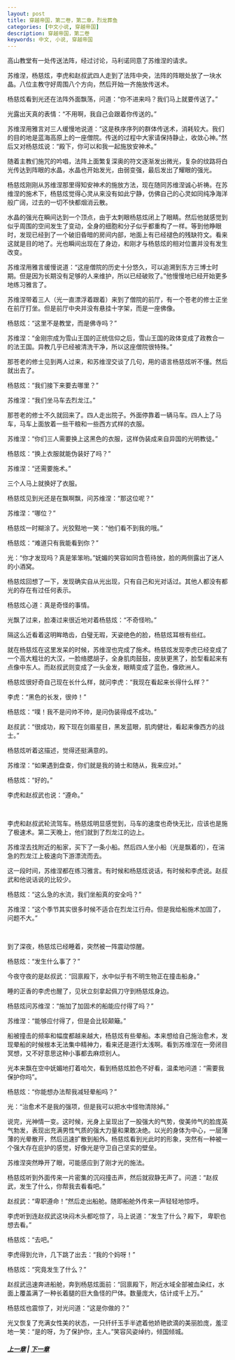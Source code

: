 ```yaml
---
layout: post
title: 穿越帝国，第二卷，第二章，烈龙葬鱼
categories: [中文小说, 穿越帝国]
description: 穿越帝国，第二卷
keywords: 中文, 小说, 穿越帝国
---
```


高山教堂有一处传送法阵，经过讨论，马利诺同意了苏维涅的请求。

苏维涅，杨慈炫，李虎和赵叔武四人走到了法阵中央，法阵的阵眼处放了一块水晶。八位主教守好周围八个方向，然后开始一齐施放传送术。

杨慈炫看到光还在法阵外面飘荡，问道：“你不进来吗？我们马上就要传送了。”

光露出天真的表情：“不用啊，我自己会跟着你传送的。”

苏维涅用雅言对三人缓慢地说道：“这是秩序序列的群体传送术，消耗较大。我们的目的地是蓝海高原上的一座僧院。传送的过程中大家请保持静止，收敛心神。”然后又对杨慈炫说：“殿下，你可以和我一起施放安神术。”

随着主教们施咒的吟唱，法阵上面繁复深奥的符文逐渐发出微光，复杂的纹路将白光传达到阵眼的水晶，水晶也开始发光，由弱变强，最后发出了耀眼的强光。

杨慈炫刚刚从苏维涅那里得知安神术的施放方法，现在随同苏维涅诚心祈祷。在苏维涅的施术下，杨慈炫觉得心灵从来没有如此宁静，仿佛自己的心灵如同纯净海洋般广阔，过去的一切不快都烟消云散。

水晶的强光在瞬间达到一个顶点，由于太刺眼杨慈炫闭上了眼睛。然后他就感觉到似乎周围的空间发生了变动，全身的细胞和分子似乎都重构了一样。等到他睁眼时，发现已经到了一个破旧昏暗的房间内部，地面上有已经褪色的残缺符文。看来这就是目的地了。光也瞬间出现在了身边，和刚才与杨慈炫的相对位置并没有发生改变。

苏维涅用雅言缓慢说道：“这座僧院的历史十分悠久，可以追溯到东方三博士时期。但是因为长期没有足够的人来维护，所以已经破败了。”他慢慢地已经开始更多地练习雅言了。

苏维涅带着三人（光一直漂浮着跟着）来到了僧院的前厅，有一个苍老的修士正坐在前厅打坐。但是前厅中央并没有悬挂十字架，而是一座佛像。

杨慈炫：“这里不是教堂，而是佛寺吗？”

苏维涅：“金刚宗成为雪山王国的正统信仰之后，雪山王国的政体变成了政教合一的法王国。异教几乎已经被清洗干净，所以这座僧院很特殊。”

那苍老的修士见到两人过来，和苏维涅交谈了几句，用的语言杨慈炫听不懂。然后就出去了。

杨慈炫：“我们接下来要去哪里？”

苏维涅：“我们坐马车去烈龙江。”

那苍老的修士不久就回来了。四人走出院子。外面停靠着一辆马车。四人上了马车，马车上面放着一些干粮和一些西方式样的衣服。

苏维涅：“你们三人需要换上这黑色的衣服，这样伪装成来自异国的光明教徒。”

杨慈炫：“换上衣服就能伪装好了吗？”

苏维涅：“还需要施术。”

三个人马上就换好了衣服。

杨慈炫见到光还是在飘啊飘，问苏维涅：“那这位呢？”

苏维涅：“哪位？”

杨慈炫一时糊涂了。光狡黠地一笑：“他们看不到我的哦。”

杨慈炫：“难道只有我能看到你？”

光：“你才发现吗？真是笨笨哟。”妩媚的笑容如同含苞待放，脸的两侧露出了迷人的小酒窝。

杨慈炫回想了一下，发现确实自从光出现，只有自己和光对话过。其他人都没有都光的存在有过任何表示。

杨慈炫心道：真是奇怪的事情。

光飘了过来，脸凑过来很近地对着杨慈炫：“不奇怪哟。”

隔这么近看着这明眸皓齿，白璧无瑕，天姿绝色的脸，杨慈炫耳根有些红。

就在杨慈炫在这里发呆的时候，苏维涅也完成了施术。杨慈炫发现李虎已经变成了一个高大粗壮的大汉，一脸络腮胡子，全身肌肉鼓鼓，皮肤更黑了，脸型看起来有点像中东人。而赵叔武则变成了一头金发，眼睛变成了蓝色，像欧洲人。

杨慈炫很好奇自己现在长什么样，就问李虎：“我现在看起来长得什么样？”

李虎：“黑色的长发，很帅！”

杨慈炫：“噗！我不是问帅不帅，是问伪装得成不成功。”

赵叔武：“很成功，殿下现在剑眉星目，黑发蓝眼，肌肉健壮，看起来像西方的战士。”

杨慈炫听着这描述，觉得还挺满意的。

苏维涅：“如果遇到盘查，你们就是我的骑士和随从，我来应对。”

杨慈炫：“好的。”

李虎和赵叔武也说：“遵命。”

<br>

李虎和赵叔武轮流驾车。杨慈炫明显感觉到，马车的速度也奇快无比，应该也是施了极速术。第二天晚上，他们就到了烈龙江的边上。

苏维涅去找附近的船家，买下了一条小船。然后四人坐小船（光是飘着的），在湍急的烈龙江上极速向下游漂流而去。

这一段时间，苏维涅都在练习雅言。有时候和杨慈炫说话，有时候和李虎说。赵叔武和他说话说的比较少。

杨慈炫：“这么急的水流，我们坐船真的安全吗？”

苏维涅：“这个季节其实很多时候不适合在烈龙江行舟。但是我给船施术加固了，问题不大。”

<br>

到了深夜，杨慈炫已经睡着，突然被一阵震动惊醒。

杨慈炫：“发生什么事了？”

今夜守夜的是赵叔武：“回禀殿下，水中似乎有不明生物正在撞击船身。”

睡的正香的李虎也醒了，见状立刻拿起佩刀守到杨慈炫身边。

杨慈炫问苏维涅：“施加了加固术的船能应付得了吗？”

苏维涅：“能够应付得了，但是会比较颠簸。”

船被撞击的频率和幅度都越来越大，杨慈炫有些晕船。本来想给自己施治愈术，发现晕船的时候根本无法集中精神力，看来还是道行太浅啊。看到苏维涅在一旁闭目冥想，又不好意思这种小事都去麻烦别人。

光本来飘在空中妩媚地打着哈欠，看到杨慈炫脸色不好看，温柔地问道：“需要我保护你吗”。

杨慈炫：“你能想办法帮我减轻晕船吗？”

光：“治愈术不是我的强项，但是我可以把水中怪物清除掉。”

说完，光神情一变。这时候，光身上呈现出了一股强大的气势，俊美帅气的脸庞英气勃发，表现出充满男性气质的强大力量和果敢决绝。以光的身体为中心，一层薄薄的光晕散开，然后迅速扩散到船外。杨慈炫看到光此时的形象，突然有一种被一个强大存在庇护的感觉，好像光是守卫自己坚实的壁垒。

苏维涅突然睁开了眼，可能感应到了刚才光的施法。

杨慈炫听到外面传来一片密集的沉闷撞击声，然后就寂静无声了。问道：“赵叔武，发生了什么，你帮我去看看吧。”

赵叔武：“卑职遵命！”然后走出船舱。随即船舱外传来一声轻轻地惊呼。

李虎听到连赵叔武这块闷木头都吃惊了，马上说道：“发生了什么？殿下， 卑职也想去看。”

杨慈炫：“去吧。”

李虎得到允许，几下跳了出去：“我的个妈呀！”

杨慈炫：“究竟发生了什么？”

赵叔武迅速奔进船舱，奔到杨慈炫面前：“回禀殿下，附近水域全部被血染红，水面上覆盖满了一种长着腿的巨大鱼怪的尸体。数量庞大，估计成千上万。”

杨慈炫也震惊了，对光问道：“这是你做的？”

光又恢复了充满女性美的状态，一只纤纤玉手半遮着他娇艳欲滴的美丽脸庞，羞涩地一笑：“是的呀，为了保护你，主人。”笑容风姿绰约，倾国倾城。

##### [上一章](/2020/03/22/TimeTravellerEmpire-2-1/) | [下一章](/2020/03/27/TimeTravellerEmpire-2-3/)